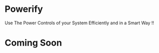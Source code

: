 # Powerify
Use The Power Controls of your System Efficiently and in a Smart Way !!

# Coming Soon 

